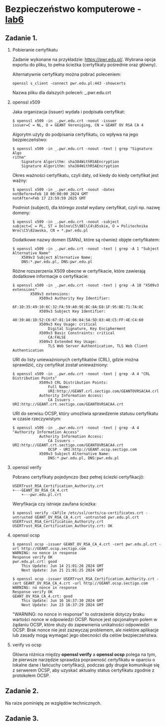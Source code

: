 # Bezpieczeństwo komputerowe - [lab6](sec-lab6.pdf)

## Zadanie 1.

1. Pobieranie certyfikatu

    Zadanie wykonane na przykładzie: https://pwr.edu.pl/. Wybrana opcja exportu do pliku, to pełna ścieżka (certyfikaty pośrednie oraz główny).

    Alternatywnie certyfikaty można pobrać poleceniem:
    ```
    openssl s_client -connect pwr.edu.pl:443 -showcerts
    ```

    Nazwa pliku dla dalszych poleceń: _.pwr.edu.crt

2. openssl x509

    Jaka organizacja (issuer) wydała i podpisała certyfikat:

    ```
    $ openssl x509 -in _.pwr.edu.crt -noout -issuer
    issuer=C = NL, O = GEANT Vereniging, CN = GEANT OV RSA CA 4
    ```

    Algorytm użyty do podpisania certyfikatu, co wpływa na jego bezpieczeństwo:
    ```
    $ openssl x509 -in _.pwr.edu.crt -noout -text | grep "Signature Algo
    rithm"
        Signature Algorithm: sha384WithRSAEncryption
        Signature Algorithm: sha384WithRSAEncryption
    ```

    Okres ważności certyfikatu, czyli daty, od kiedy do kiedy certyfikat jest ważny:
    ```
    $ openssl x509 -in _.pwr.edu.crt -noout -dates
    notBefore=Feb 18 00:00:00 2024 GMT
    notAfter=Feb 17 23:59:59 2025 GMT
    ```

    Podmiot (subject), dla którego został wydany certyfikat, czyli np. nazwę domeny:
    ```
    $ openssl x509 -in _.pwr.edu.crt -noout -subject
    subject=C = PL, ST = Dolno\C5\9Bl\C4\85skie, O = Politechnika Wroc\C5\82awska, CN = *.pwr.edu.pl
    ```

    Dodatkowe nazwy domen (SANs), które są również objęte certyfikatem:
    ```
    $ openssl x509 -in _.pwr.edu.crt -noout -text | grep -A 1 "Subject Alternative Name"
        X509v3 Subject Alternative Name:
        DNS:*.pwr.edu.pl, DNS:pwr.edu.pl
    ```

    Różne rozszerzenia X509 obecne w certyfikacie, które zawierają dodatkowe informacje o certyfikacie:
    ```
    $ openssl x509 -in _.pwr.edu.crt -noout -text | grep -A 10 "X509v3 extensions"
            X509v3 extensions:
                X509v3 Authority Key Identifier:
                    6F:1D:35:49:10:6C:32:FA:59:A0:9E:BC:8A:E8:1F:95:BE:71:7A:0C
                X509v3 Subject Key Identifier:
                    40:39:A6:1D:52:C6:67:81:14:06:84:5A:5D:83:48:C5:FF:4E:C4:60
                X509v3 Key Usage: critical
                    Digital Signature, Key Encipherment
                X509v3 Basic Constraints: critical
                    CA:FALSE
                X509v3 Extended Key Usage:
                    TLS Web Server Authentication, TLS Web Client Authentication
    ```

    URI do listy unieważnionych certyfikatów (CRL), gdzie można sprawdzić, czy certyfikat został unieważniony:
    ```
    $ openssl x509 -in _.pwr.edu.crt -noout -text | grep -A 4 "CRL Distribution Points"
                X509v3 CRL Distribution Points:
                    Full Name:
                    URI:http://GEANT.crl.sectigo.com/GEANTOVRSACA4.crl
                Authority Information Access:
                    CA Issuers - URI:http://GEANT.crt.sectigo.com/GEANTOVRSACA4.crt
    ```

    URI do serwisu OCSP, który umożliwia sprawdzenie statusu certyfikatu w czasie rzeczywistym:
    ```
    $ openssl x509 -in _.pwr.edu.crt -noout -text | grep -A 4 "Authority Information Access"
                Authority Information Access:
                    CA Issuers - URI:http://GEANT.crt.sectigo.com/GEANTOVRSACA4.crt
                    OCSP - URI:http://GEANT.ocsp.sectigo.com
                X509v3 Subject Alternative Name:
                    DNS:*.pwr.edu.pl, DNS:pwr.edu.pl
    ```

3. openssl verify

    Pobrano certyfikaty pojedynczo (bez pełnej ściezki certyfikacji):
    ```
    USERTrust_RSA_Certification_Authority.crt
    +---GEANT_OV_RSA_CA_4.crt
        +---pwr.edu.pl.crt
    ```

    Weryfikacja czy istnieje zaufana ścieżka:
    ```
    $ openssl verify -CAfile /etc/ssl/certs/ca-certificates.crt -untrusted GEANT_OV_RSA_CA_4.crt -untrusted pwr.edu.pl.crt USERTrust_RSA_Certification_Authority.crt
    USERTrust_RSA_Certification_Authority.crt: OK
    ```

4. openssl ocsp

    ```
    $ openssl ocsp -issuer GEANT_OV_RSA_CA_4.crt -cert pwr.edu.pl.crt -url http://GEANT.ocsp.sectigo.com
    WARNING: no nonce in response
    Response verify OK
    pwr.edu.pl.crt: good
        This Update: Jun 14 21:01:26 2024 GMT
        Next Update: Jun 21 21:01:25 2024 GMT
    ```

    ```
    $ openssl ocsp -issuer USERTrust_RSA_Certification_Authority.crt -cert GEANT_OV_RSA_CA_4.crt -url http://GEANT.ocsp.sectigo.com
    WARNING: no nonce in response
    Response verify OK
    GEANT_OV_RSA_CA_4.crt: good
        This Update: Jun 16 16:37:30 2024 GMT
        Next Update: Jun 23 16:37:29 2024 GMT
    ```

    "WARNING: no nonce in response" to ostrzeżenie dotyczy braku wartości nonce w odpowiedzi OCSP. Nonce jest opcjonalnym polem w żądaniu OCSP, które służy do zapewnienia unikalności odpowiedzi OCSP. Brak nonce nie jest zazwyczaj problemem, ale niektóre aplikacje lub zasady mogą wymagać jego obecności dla celów bezpieczeństwa.

5. verify vs ocsp

    Główna różnica między **openssl verify** a **openssl ocsp** polega na tym, że pierwsze narzędzie sprawdza poprawność certyfikatu w oparciu o lokalne dane i łańcuchy certyfikacji, podczas gdy drugie komunikuje się z serwerem OCSP, aby uzyskać aktualny status certyfikatu zgodnie z protokołem OCSP.

## Zadanie 2.

Na raize pominiętę ze względów technicznych.

## Zadanie 3.


